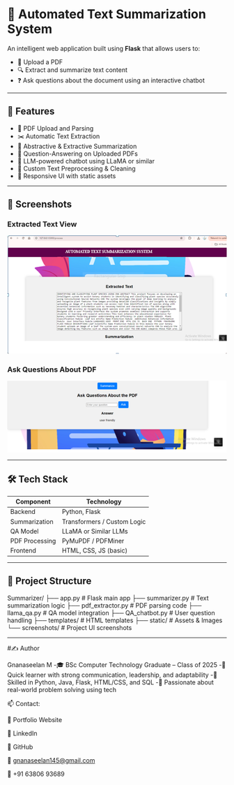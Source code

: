 # 🧠 Automated Text Summarization System

An intelligent web application built using **Flask** that allows users to:
- 📄 Upload a PDF
- 🔍 Extract and summarize text content
- ❓ Ask questions about the document using an interactive chatbot

---

## 🚀 Features

- 📁 PDF Upload and Parsing
- ✂️ Automatic Text Extraction
- 📝 Abstractive & Extractive Summarization
- 🤖 Question-Answering on Uploaded PDFs
- 💬 LLM-powered chatbot using LLaMA or similar
- 🧼 Custom Text Preprocessing & Cleaning
- 🎨 Responsive UI with static assets

---

## 📸 Screenshots

### Extracted Text View
![Extracted Text](Images/Capture1.PNG)

### Ask Questions About PDF
![QA Chatbot](Images/Capture2.PNG)

---

## 🛠️ Tech Stack

| Component         | Technology                  |
|------------------|-----------------------------|
| Backend          | Python, Flask               |
| Summarization    | Transformers / Custom Logic |
| QA Model         | LLaMA or Similar LLMs       |
| PDF Processing   | PyMuPDF / PDFMiner          |
| Frontend         | HTML, CSS, JS (basic)       |
 

---

## 📂 Project Structure
Summarizer/
├── app.py # Flask main app
├── summarizer.py # Text summarization logic
├── pdf_extractor.py # PDF parsing code
├── llama_qa.py # QA model integration
├── QA_chatbot.py # User question handling
├── templates/ # HTML templates
├── static/ # Assets & Images
└── screenshots/ # Project UI screenshots

---

#✍️ Author

Gnanaseelan M
  -🎓 BSc Computer Technology Graduate – Class of 2025
  -🚀 Quick learner with strong communication, leadership, and adaptability
  -🔧 Skilled in Python, Java, Flask, HTML/CSS, and SQL
  -🎯 Passionate about real-world problem solving using tech

📫 Contact:

🔗 Portfolio Website

💼 LinkedIn

🧠 GitHub

📧 gnanaseelan145@gmail.com

📱 +91 63806 93689
